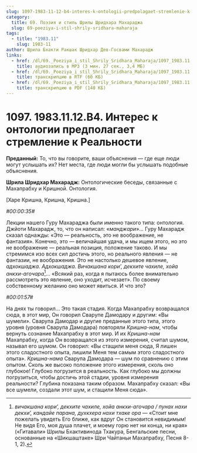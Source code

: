 ```yaml
---
slug: 1097-1983-11-12-b4-interes-k-ontologii-predpolagaet-stremlenie-k-realnosti
category:
  title: 69. Поэзия и стиль Шрилы Шридхара Махараджа
  slug: 69-poeziya-i-stil-shrily-sridhara-maharaja
tags:
  - title: "1983.11"
    slug: 1983-11
author: Шрила Бхакти Ракшак Шридхар Дев-Госвами Махарадж
links:
  - href: /dl/69._Poeziya_i_stil_Shrily_Sridhara_Maharaja/1097_1983.11.12.B4_SridharMj_Interes_k_ontologii_predpolagaet_stremlenie_k_Realnosti.mp3
    title: аудиозапись в MP3 (3 мин. 27 сек., 3,4 МБ)
  - href: /dl/69._Poeziya_i_stil_Shrily_Sridhara_Maharaja/1097_1983.11.12.B4_SridharMj_Interes_k_ontologii_predpolagaet_stremlenie_k_Realnosti.rtf
    title: транскрипцию в RTF (60 КБ)
  - href: /dl/69._Poeziya_i_stil_Shrily_Sridhara_Maharaja/1097_1983.11.12.B4_SridharMj_Interes_k_ontologii_predpolagaet_stremlenie_k_Realnosti.pdf
    title: транскрипцию в PDF (140 КБ)
---
```


# 1097. 1983.11.12.B4. Интерес к онтологии предполагает стремление к Реальности

**Преданный:** То, что вы говорите, ваши объяснения — где еще люди могут услышать их? Нет места, где люди могли бы услышать подобные объяснения.

**Шрила Шридхар Махарадж:** Онтологические беседы, связанные с Махапрабху и Кришной. Онтология.

[Харе Кришна, Кришна, Кришна.]

*#00:00:35#*

Лекции нашего Гуру Махараджа были именно такого типа: онтология. Джйоти Махарадж, то, что он написал: «*манджари*»… Гуру Махарадж сказал однажды: «Это — реальность, это не воображение, не фантазия». Конечно, это — величайшая удача, и мы ищем этого, но это не воображение — реальная позиция, положение таково. И мы стремимся изо всех сил достичь этого, но реального явления — не фантазии, не воображения. Это не настолько дешевое явление, *адхокшаджа. Адхокшаджа*. *Вичакшана кори’, декхите чахиле, хойа анкхи-агочара*[^_ftn1]… «Всякий раз, когда я пытаюсь более внимательно рассмотреть это явление, оно уходит, исчезает». По своему собственному желанию оно может явиться. И что это?

*#00:01:57#*

На днях ты говорил… Это такая стадия. Когда Махапрабху возвращался сюда, в этот мир, Он говорил Сварупе Дамодару и другим: «Вы шумели». Сварупа Дамодар и другие преданные этого типа, этого уровня (уровня Сварупа Дамодара) повторяли *Кришна-нам*, чтобы вернуть сознание Махапрабху в этот мир. И их *Кришна-нам* Махапрабху, когда Он возвращался из этого измерения, считал шумом, называл его шумом. Он говорил: «Вы стащили меня сюда, Я лишен этого сладостного опыта, лишили Меня тем самым этого сладостного опыта». *Кришна-нама* Сварупа Дамодара — шум по сравнению с этим опытом. Сколь же высоко положение этого измерения, сколь оно глубокое! Глубоко погрузится в реальность. Как глубоко мы должны погрузиться, чтобы достичь этой стадии, уровня измерения реальности? Глубина показана таким образом. Махапрабху сказал: «Вы все шумели, создали этот шум, и стащили Меня сюда».



[^_ftn1]: *вичакшана кори’, декхите чахиле, хойа анкхи-агочара / пунах нахи декхи’, кандайе парана, духкхера нахи тхаке ора* — «Стоит мне пожелать увидеть Его ближе, как вдруг Он становится невидимым! Не видя Его, моя душа плачет, и моему горю нет ни конца, ни края» («Гитавали» Шрилы Бхактивинода Тхакура, Бенгальские песни, основанные на «Шикшаштаке» Шри Чайтаньи Махапрабху, Песня 8-1, 2).

